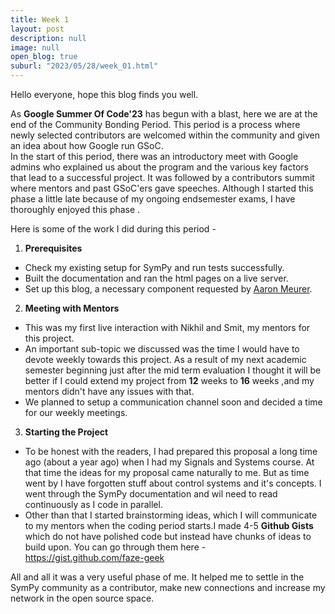 ```yaml
---
title: Week 1 
layout: post
description: null
image: null
open_blog: true
suburl: "2023/05/28/week_01.html"
---
```

Hello everyone, hope this blog finds you well.

As **Google Summer Of Code'23** has begun with a blast, here we are at the end of the Community Bonding Period.
This period is a process where newly selected contributors are welcomed within the community and given an idea about how Google run GSoC. \
In the start of this period, there was an introductory meet with Google admins who explained us about the program and the various key factors that lead to a successful project. It was followed by a contributors summit where mentors and past GSoC'ers gave speeches. Although I started this phase a little late because of my ongoing endsemester exams, I have thoroughly enjoyed this phase .

Here is some of the work I did during this period - 
1. **Prerequisites**
- Check my existing setup for SymPy and run tests successfully.
- Built the documentation and ran the html pages on a live server.
- Set up this blog, a necessary component requested by  [Aaron Meurer](https://github.com/asmeurer).

2. **Meeting with Mentors**
- This was my first live interaction with Nikhil and Smit, my mentors for this project.
- An important sub-topic we discussed was the time I would have to devote weekly towards this project. As a result of my next academic semester beginning just after the mid term evaluation I thought it will be better if I could extend my project from **12** weeks to **16** weeks ,and my mentors didn't have any issues with that.
- We planned to setup a communication channel soon and decided a time for our weekly meetings. 

3. **Starting the Project**
- To be honest with the readers, I had prepared this proposal a long time ago (about a year ago) when I had my Signals and Systems course. At that time the ideas for my proposal came naturally to me. But as time went by I have forgotten stuff about control systems and it's concepts. I went through the SymPy documentation and wil need to read continuously as I code in parallel.
- Other than that I started brainstorming ideas, which I will communicate to my mentors when the coding period starts.I made 4-5 **Github Gists** which do not have polished code but instead have chunks of ideas to build upon. You can go through them here - https://gist.github.com/faze-geek

All and all it was a very useful phase of me. It helped me to settle in the SymPy community as a contributor, make new connections and increase my network in the open source space. 
